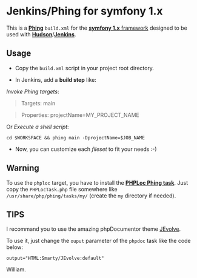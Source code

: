 Jenkins/Phing for symfony 1.x
============================

This is a [**Phing**](http://phing.info/) `build.xml` for the [**symfony 1.x** framework](http://symfony-project.org/)
designed to be used with [**Hudson**](http://hudson-ci.org/)/[**Jenkins**](http://jenkins-ci.org/).

Usage
-----

* Copy the `build.xml` script in your project root directory.

* In Jenkins, add a **build step** like:

_Invoke Phing targets_:

> Targets: main

> Properties: projectName=MY_PROJECT_NAME

Or _Execute a shell script_:

    cd $WORKSPACE && phing main -DprojectName=$JOB_NAME

* Now, you can customize each _fileset_ to fit your needs :-)

Warning
-------

To use the `phploc` target, you have to install the [**PHPLoc Phing task**](https://github.com/raphaelstolt/phploc-phing).
Just copy the `PHPLocTask.php` file somewhere like `/usr/share/php/phing/tasks/my/` (create the `my` directory if needed).

TIPS
----

I recommand you to use the amazing phpDocumentor theme [JEvolve](http://themouette.github.com/JEvolve/).

To use it, just change the `ouput` parameter of the `phpdoc` task like the code below:

    output="HTML:Smarty/JEvolve:default"


William.
